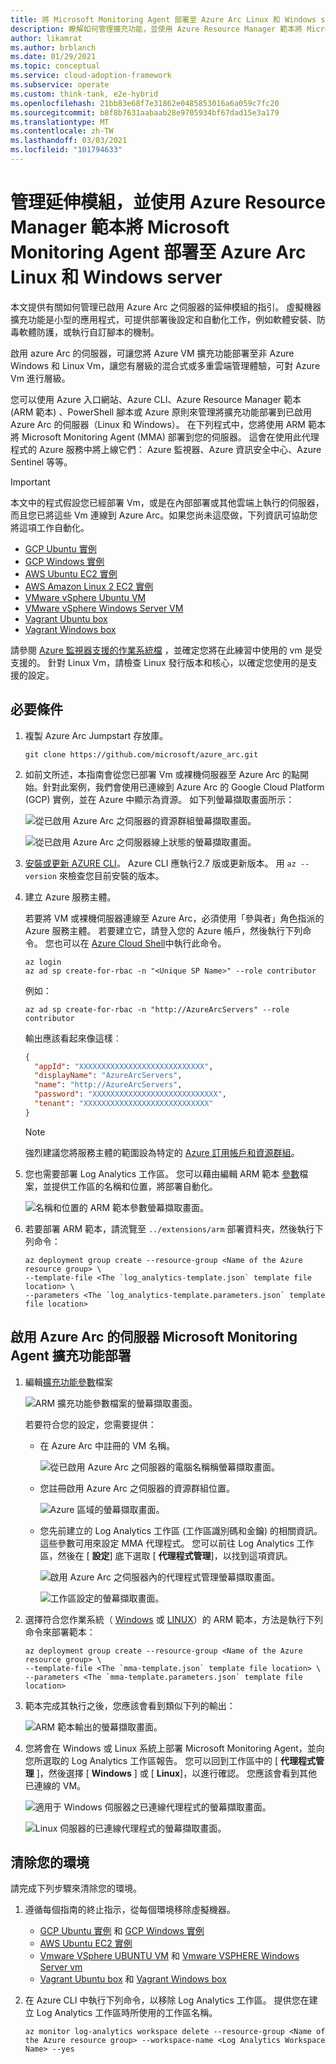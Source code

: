 ```yaml
---
title: 將 Microsoft Monitoring Agent 部署至 Azure Arc Linux 和 Windows server
description: 瞭解如何管理擴充功能，並使用 Azure Resource Manager 範本將 Microsoft Monitoring Agent 部署至 Azure Arc Linux 和 Windows server。
author: likamrat
ms.author: brblanch
ms.date: 01/29/2021
ms.topic: conceptual
ms.service: cloud-adoption-framework
ms.subservice: operate
ms.custom: think-tank, e2e-hybrid
ms.openlocfilehash: 21bb83e68f7e31862e0485853016a6a059c7fc20
ms.sourcegitcommit: b8f8b7631aabaab28e9705934bf67dad15e3a179
ms.translationtype: MT
ms.contentlocale: zh-TW
ms.lasthandoff: 03/03/2021
ms.locfileid: "101794633"
---
```

# <a name="manage-extensions-and-use-an-azure-resource-manager-template-to-deploy-microsoft-monitoring-agent-to-azure-arc-linux-and-windows-servers"></a>管理延伸模組，並使用 Azure Resource Manager 範本將 Microsoft Monitoring Agent 部署至 Azure Arc Linux 和 Windows server

本文提供有關如何管理已啟用 Azure Arc 之伺服器的延伸模組的指引。 虛擬機器擴充功能是小型的應用程式，可提供部署後設定和自動化工作，例如軟體安裝、防毒軟體防護，或執行自訂腳本的機制。

啟用 azure Arc 的伺服器，可讓您將 Azure VM 擴充功能部署至非 Azure Windows 和 Linux Vm，讓您有層級的混合式或多重雲端管理體驗，可對 Azure Vm 進行層級。

您可以使用 Azure 入口網站、Azure CLI、Azure Resource Manager 範本 (ARM 範本) 、PowerShell 腳本或 Azure 原則來管理將擴充功能部署到已啟用 Azure Arc 的伺服器（Linux 和 Windows）。 在下列程式中，您將使用 ARM 範本將 Microsoft Monitoring Agent (MMA) 部署到您的伺服器。 這會在使用此代理程式的 Azure 服務中將上線它們： Azure 監視器、Azure 資訊安全中心、Azure Sentinel 等等。

> [!IMPORTANT]
> 本文中的程式假設您已經部署 Vm，或是在內部部署或其他雲端上執行的伺服器，而且您已將這些 Vm 連線到 Azure Arc。如果您尚未這麼做，下列資訊可協助您將這項工作自動化。

- [GCP Ubuntu 實例](./gcp-terraform-ubuntu.md)
- [GCP Windows 實例](./gcp-terraform-windows.md)
- [AWS Ubuntu EC2 實例](./aws-terraform-ubuntu.md)
- [AWS Amazon Linux 2 EC2 實例](./aws-terraform-al2.md)
- [VMware vSphere Ubuntu VM](./vmware-terraform-ubuntu.md)
- [VMware vSphere Windows Server VM](./vmware-terraform-windows.md)
- [Vagrant Ubuntu box](./local-vagrant-ubuntu.md)
- [Vagrant Windows box](./local-vagrant-windows.md)

請參閱 [Azure 監視器支援的作業系統檔](/azure/azure-monitor/insights/vminsights-enable-overview#supported-operating-systems) ，並確定您將在此練習中使用的 vm 是受支援的。 針對 Linux Vm，請檢查 Linux 發行版本和核心，以確定您使用的是支援的設定。

## <a name="prerequisites"></a>必要條件

1. 複製 Azure Arc Jumpstart 存放庫。

    ```console
    git clone https://github.com/microsoft/azure_arc.git
    ```

2. 如前文所述，本指南會從您已部署 Vm 或裸機伺服器至 Azure Arc 的點開始。針對此案例，我們會使用已連線到 Azure Arc 的 Google Cloud Platform (GCP) 實例，並在 Azure 中顯示為資源。 如下列螢幕擷取畫面所示：

    ![從已啟用 Azure Arc 之伺服器的資源群組螢幕擷取畫面。](./media/arc-vm-extension-mma/mma-resource-group.png)

    ![從已啟用 Azure Arc 之伺服器線上狀態的螢幕擷取畫面。](./media/arc-vm-extension-mma/mma-connected-status.png)

3. [安裝或更新 AZURE CLI](/cli/azure/install-azure-cli)。 Azure CLI 應執行2.7 版或更新版本。 用 `az --version` 來檢查您目前安裝的版本。

4. 建立 Azure 服務主體。

    若要將 VM 或裸機伺服器連線至 Azure Arc，必須使用「參與者」角色指派的 Azure 服務主體。 若要建立它，請登入您的 Azure 帳戶，然後執行下列命令。 您也可以在 [Azure Cloud Shell](https://shell.azure.com/)中執行此命令。

    ```console
    az login
    az ad sp create-for-rbac -n "<Unique SP Name>" --role contributor
    ```

    例如：

    ```console
    az ad sp create-for-rbac -n "http://AzureArcServers" --role contributor
    ```

    輸出應該看起來像這樣︰

    ```json
    {
      "appId": "XXXXXXXXXXXXXXXXXXXXXXXXXXXX",
      "displayName": "AzureArcServers",
      "name": "http://AzureArcServers",
      "password": "XXXXXXXXXXXXXXXXXXXXXXXXXXXX",
      "tenant": "XXXXXXXXXXXXXXXXXXXXXXXXXXXX"
    }
    ```

    > [!NOTE]
    > 強烈建議您將服務主體的範圍設為特定的 [Azure 訂用帳戶和資源群組](/cli/azure/ad/sp)。

5. 您也需要部署 Log Analytics 工作區。 您可以藉由編輯 ARM 範本 [參數](https://github.com/microsoft/azure_arc/blob/main/azure_arc_servers_jumpstart/extensions/arm/log_analytics-template.parameters.json)檔案，並提供工作區的名稱和位置，將部署自動化。

    ![名稱和位置的 ARM 範本參數螢幕擷取畫面。](./media/arc-vm-extension-mma/parameters-file-1.png)

6. 若要部署 ARM 範本，請流覽至 `../extensions/arm` 部署資料夾，然後執行下列命令：

    ```console
    az deployment group create --resource-group <Name of the Azure resource group> \
    --template-file <The `log_analytics-template.json` template file location> \
    --parameters <The `log_analytics-template.parameters.json` template file location>
    ```

## <a name="azure-arc-enabled-servers-microsoft-monitoring-agent-extension-deployment"></a>啟用 Azure Arc 的伺服器 Microsoft Monitoring Agent 擴充功能部署

1. 編輯[擴充功能參數](https://github.com/microsoft/azure_arc/blob/main/azure_arc_servers_jumpstart/extensions/arm/mma-template.parameters.json)檔案

    ![ARM 擴充功能參數檔案的螢幕擷取畫面。](./media/arc-vm-extension-mma/parameters-file-2.png)

    若要符合您的設定，您需要提供：

    - 在 Azure Arc 中註冊的 VM 名稱。

      ![從已啟用 Azure Arc 之伺服器的電腦名稱稱螢幕擷取畫面。](./media/arc-vm-extension-mma/mma-machine-name.png)

    - 您註冊啟用 Azure Arc 之伺服器的資源群組位置。

      ![Azure 區域的螢幕擷取畫面。](./media/arc-vm-extension-mma/mma-azure-region.png)

    - 您先前建立的 Log Analytics 工作區 (工作區識別碼和金鑰) 的相關資訊。 這些參數可用來設定 MMA 代理程式。 您可以前往 Log Analytics 工作區，然後在 [ **設定**] 底下選取 [ **代理程式管理**]，以找到這項資訊。

      ![啟用 Azure Arc 之伺服器內的代理程式管理螢幕擷取畫面。](./media/arc-vm-extension-mma/agents-management.png)

      ![工作區設定的螢幕擷取畫面。](./media/arc-vm-extension-mma/mma-workspace-config.png)

2. 選擇符合您作業系統（ [Windows](https://github.com/microsoft/azure_arc/blob/main/azure_arc_servers_jumpstart/extensions/arm/mma-template-windows.json) 或 [LINUX](https://github.com/microsoft/azure_arc/blob/main/azure_arc_servers_jumpstart/extensions/arm/mma-template-linux.json)）的 ARM 範本，方法是執行下列命令來部署範本：

    ```console
    az deployment group create --resource-group <Name of the Azure resource group> \
    --template-file <The `mma-template.json` template file location> \
    --parameters <The `mma-template.parameters.json` template file location>
    ```

3. 範本完成其執行之後，您應該會看到類似下列的輸出：

    ![ARM 範本輸出的螢幕擷取畫面。](./media/arc-vm-extension-mma/mma-output.png)

4. 您將會在 Windows 或 Linux 系統上部署 Microsoft Monitoring Agent，並向您所選取的 Log Analytics 工作區報告。 您可以回到工作區中的 [ **代理程式管理** ]，然後選擇 [ **Windows** ] 或 [ **Linux**]，以進行確認。 您應該會看到其他已連線的 VM。

    ![適用于 Windows 伺服器之已連線代理程式的螢幕擷取畫面。](./media/arc-vm-extension-mma/windows-agents.png)

    ![Linux 伺服器的已連線代理程式的螢幕擷取畫面。](./media/arc-vm-extension-mma/linux-agents.png)

## <a name="clean-up-your-environment"></a>清除您的環境

請完成下列步驟來清除您的環境。

1. 遵循每個指南的終止指示，從每個環境移除虛擬機器。

    - [GCP Ubuntu 實例](./gcp-terraform-ubuntu.md) 和 [GCP Windows 實例](./gcp-terraform-windows.md)
    - [AWS Ubuntu EC2 實例](./aws-terraform-ubuntu.md)
    - [Vmware VSphere UBUNTU VM](./vmware-terraform-ubuntu.md) 和 [Vmware VSPHERE Windows Server vm](./vmware-terraform-windows.md)
    - [Vagrant Ubuntu box](./local-vagrant-ubuntu.md) 和 [Vagrant Windows box](./local-vagrant-windows.md)

2. 在 Azure CLI 中執行下列命令，以移除 Log Analytics 工作區。 提供您在建立 Log Analytics 工作區時所使用的工作區名稱。

    ```console
    az monitor log-analytics workspace delete --resource-group <Name of the Azure resource group> --workspace-name <Log Analytics Workspace Name> --yes
    ```
